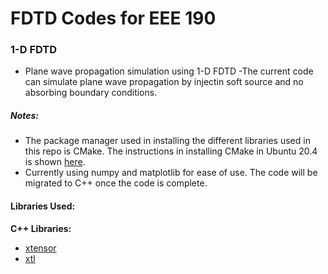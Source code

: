 # FDTD Codes for EEE 190

### 1-D FDTD
* Plane wave propagation simulation using 1-D FDTD 
    -The current code can simulate plane wave propagation by injectin soft source and no absorbing boundary conditions.






##### Notes:
* The package manager used in installing the different libraries used in this repo is CMake. The instructions in installing CMake in Ubuntu 20.4 is shown [here](https://askubuntu.com/questions/355565/how-do-i-install-the-latest-version-of-cmake-from-the-command-line).
* Currently using numpy and matplotlib for ease of use. The code will be migrated to C++ once the code is complete.

#### Libraries Used:

**C++ Libraries:**
* [xtensor](https://github.com/xtensor-stack/xtensor)
* [xtl](https://github.com/xtensor-stack/xtl)